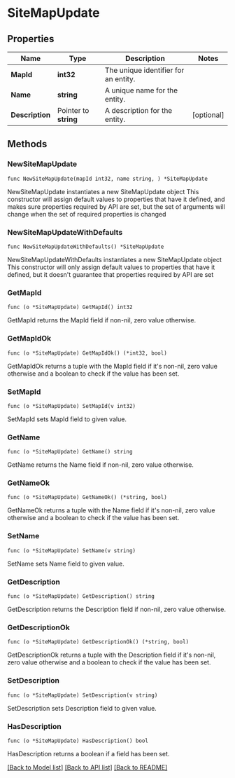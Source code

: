 # SiteMapUpdate

## Properties

Name | Type | Description | Notes
------------ | ------------- | ------------- | -------------
**MapId** | **int32** | The unique identifier for an entity. | 
**Name** | **string** | A unique name for the entity. | 
**Description** | Pointer to **string** | A description for the entity. | [optional] 

## Methods

### NewSiteMapUpdate

`func NewSiteMapUpdate(mapId int32, name string, ) *SiteMapUpdate`

NewSiteMapUpdate instantiates a new SiteMapUpdate object
This constructor will assign default values to properties that have it defined,
and makes sure properties required by API are set, but the set of arguments
will change when the set of required properties is changed

### NewSiteMapUpdateWithDefaults

`func NewSiteMapUpdateWithDefaults() *SiteMapUpdate`

NewSiteMapUpdateWithDefaults instantiates a new SiteMapUpdate object
This constructor will only assign default values to properties that have it defined,
but it doesn't guarantee that properties required by API are set

### GetMapId

`func (o *SiteMapUpdate) GetMapId() int32`

GetMapId returns the MapId field if non-nil, zero value otherwise.

### GetMapIdOk

`func (o *SiteMapUpdate) GetMapIdOk() (*int32, bool)`

GetMapIdOk returns a tuple with the MapId field if it's non-nil, zero value otherwise
and a boolean to check if the value has been set.

### SetMapId

`func (o *SiteMapUpdate) SetMapId(v int32)`

SetMapId sets MapId field to given value.


### GetName

`func (o *SiteMapUpdate) GetName() string`

GetName returns the Name field if non-nil, zero value otherwise.

### GetNameOk

`func (o *SiteMapUpdate) GetNameOk() (*string, bool)`

GetNameOk returns a tuple with the Name field if it's non-nil, zero value otherwise
and a boolean to check if the value has been set.

### SetName

`func (o *SiteMapUpdate) SetName(v string)`

SetName sets Name field to given value.


### GetDescription

`func (o *SiteMapUpdate) GetDescription() string`

GetDescription returns the Description field if non-nil, zero value otherwise.

### GetDescriptionOk

`func (o *SiteMapUpdate) GetDescriptionOk() (*string, bool)`

GetDescriptionOk returns a tuple with the Description field if it's non-nil, zero value otherwise
and a boolean to check if the value has been set.

### SetDescription

`func (o *SiteMapUpdate) SetDescription(v string)`

SetDescription sets Description field to given value.

### HasDescription

`func (o *SiteMapUpdate) HasDescription() bool`

HasDescription returns a boolean if a field has been set.


[[Back to Model list]](../README.md#documentation-for-models) [[Back to API list]](../README.md#documentation-for-api-endpoints) [[Back to README]](../README.md)


